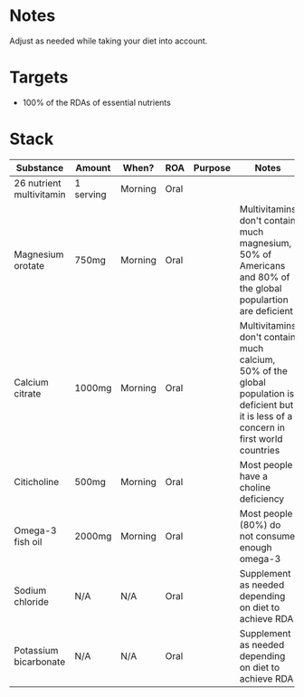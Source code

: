 # Notes
Adjust as needed while taking your diet into account.

# Targets
- 100% of the RDAs of essential nutrients

# Stack
| Substance                | Amount    | When?   | ROA  | Purpose | Notes                                                                                                                                    |
| ------------------------ | --------- | ------- | ---- | ------- | ---------------------------------------------------------------------------------------------------------------------------------------- |
| 26 nutrient multivitamin | 1 serving | Morning | Oral |         |                                                                                                                                          |
| Magnesium orotate        | 750mg     | Morning | Oral |         | Multivitamins don't contain much magnesium, 50% of Americans and 80% of the global populartion are deficient                             |
| Calcium citrate          | 1000mg    | Morning | Oral |         | Multivitamins don't contain much calcium, 50% of the global population is deficient but it is less of a concern in first world countries |
| Citicholine              | 500mg     | Morning | Oral |         | Most people have a choline deficiency                                                                                                    |
| Omega-3 fish oil         | 2000mg    | Morning | Oral |         | Most people (80%) do not consume enough omega-3                                                                                          |
| Sodium chloride          | N/A       | N/A     | Oral |         | Supplement as needed depending on diet to achieve RDA                                                                                    |
| Potassium bicarbonate    | N/A       | N/A     | Oral |         | Supplement as needed depending on diet to achieve RDA                                                                                    |